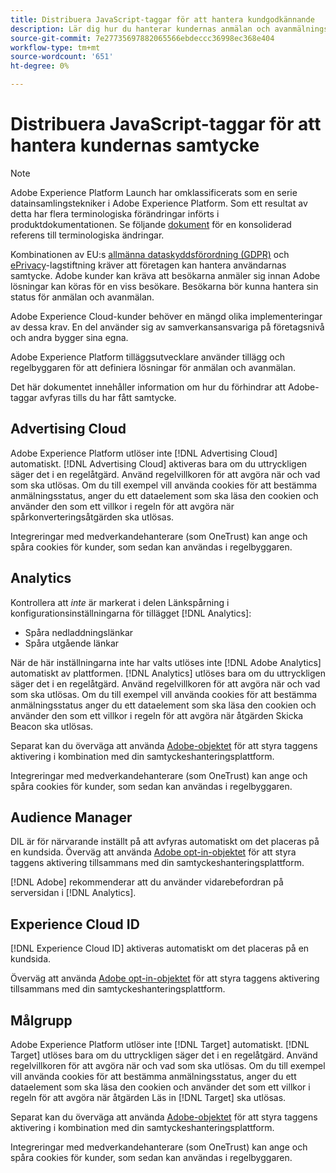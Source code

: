 ```yaml
---
title: Distribuera JavaScript-taggar för att hantera kundgodkännande
description: Lär dig hur du hanterar kundernas anmälan och avanmälningssignaler för olika Adobe-lösningar i Adobe Experience Platform.
source-git-commit: 7e27735697882065566ebdeccc36998ec368e404
workflow-type: tm+mt
source-wordcount: '651'
ht-degree: 0%

---
```


# Distribuera JavaScript-taggar för att hantera kundernas samtycke

>[!NOTE]
>
>Adobe Experience Platform Launch har omklassificerats som en serie datainsamlingstekniker i Adobe Experience Platform. Som ett resultat av detta har flera terminologiska förändringar införts i produktdokumentationen. Se följande [dokument](../../term-updates.md) för en konsoliderad referens till terminologiska ändringar.

Kombinationen av EU:s [allmänna dataskyddsförordning (GDPR)](https://gdpr-info.eu/art-7-gdpr/) och [ePrivacy](https://medium.com/mydata/consent-lost-gdpr-and-found-eprivacy-e85cf881ffb)-lagstiftning kräver att företagen kan hantera användarnas samtycke. Adobe kunder kan kräva att besökarna anmäler sig innan Adobe lösningar kan köras för en viss besökare. Besökarna bör kunna hantera sin status för anmälan och avanmälan.

Adobe Experience Cloud-kunder behöver en mängd olika implementeringar av dessa krav. En del använder sig av samverkansansvariga på företagsnivå och andra bygger sina egna.

Adobe Experience Platform tilläggsutvecklare använder tillägg och regelbyggaren för att definiera lösningar för anmälan och avanmälan.

Det här dokumentet innehåller information om hur du förhindrar att Adobe-taggar avfyras tills du har fått samtycke.

## Advertising Cloud

Adobe Experience Platform utlöser inte [!DNL Advertising Cloud] automatiskt. [!DNL Advertising Cloud] aktiveras bara om du uttryckligen säger det i en regelåtgärd. Använd regelvillkoren för att avgöra när och vad som ska utlösas. Om du till exempel vill använda cookies för att bestämma anmälningsstatus, anger du ett dataelement som ska läsa den cookien och använder den som ett villkor i regeln för att avgöra när spårkonverteringsåtgärden ska utlösas.

Integreringar med medverkandehanterare (som OneTrust) kan ange och spåra cookies för kunder, som sedan kan användas i regelbyggaren.

## Analytics 

Kontrollera att *inte* är markerat i delen Länkspårning i konfigurationsinställningarna för tillägget [!DNL Analytics]:

* Spåra nedladdningslänkar
* Spåra utgående länkar

När de här inställningarna inte har valts utlöses inte [!DNL Adobe Analytics] automatiskt av plattformen. [!DNL Analytics] utlöses bara om du uttryckligen säger det i en regelåtgärd. Använd regelvillkoren för att avgöra när och vad som ska utlösas. Om du till exempel vill använda cookies för att bestämma anmälningsstatus anger du ett dataelement som ska läsa den cookien och använder den som ett villkor i regeln för att avgöra när åtgärden Skicka Beacon ska utlösas.

Separat kan du överväga att använda [Adobe-objektet](https://experienceleague.adobe.com/docs/id-service/using/implementation/opt-in-service/optin-overview.html) för att styra taggens aktivering i kombination med din samtyckeshanteringsplattform.

Integreringar med medverkandehanterare (som OneTrust) kan ange och spåra cookies för kunder, som sedan kan användas i regelbyggaren.

## Audience Manager

DIL är för närvarande inställt på att avfyras automatiskt om det placeras på en kundsida. Överväg att använda [Adobe opt-in-objektet](https://experienceleague.adobe.com/docs/id-service/using/implementation/opt-in-service/optin-overview.html) för att styra taggens aktivering tillsammans med din samtyckeshanteringsplattform.

[!DNL Adobe] rekommenderar att du använder vidarebefordran på serversidan i  [!DNL Analytics].

## Experience Cloud ID

[!DNL Experience Cloud ID] aktiveras automatiskt om det placeras på en kundsida.

Överväg att använda [Adobe opt-in-objektet](https://experienceleague.adobe.com/docs/id-service/using/implementation/opt-in-service/optin-overview.html) för att styra taggens aktivering tillsammans med din samtyckeshanteringsplattform.

## Målgrupp

Adobe Experience Platform utlöser inte [!DNL Target] automatiskt. [!DNL Target] utlöses bara om du uttryckligen säger det i en regelåtgärd. Använd regelvillkoren för att avgöra när och vad som ska utlösas. Om du till exempel vill använda cookies för att bestämma anmälningsstatus, anger du ett dataelement som ska läsa den cookien och använder det som ett villkor i regeln för att avgöra när åtgärden Läs in [!DNL Target] ska utlösas.

Separat kan du överväga att använda [Adobe-objektet](https://experienceleague.adobe.com/docs/id-service/using/implementation/opt-in-service/optin-overview.html) för att styra taggens aktivering i kombination med din samtyckeshanteringsplattform.

Integreringar med medverkandehanterare (som OneTrust) kan ange och spåra cookies för kunder, som sedan kan användas i regelbyggaren.
